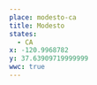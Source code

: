 ```yaml
---
place: modesto-ca
title: Modesto
states:
  - CA
x: -120.9968782
y: 37.63909719999999
wwc: true
---
```

